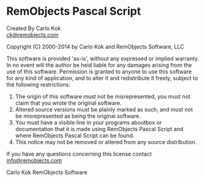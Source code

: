 # RemObjects Pascal Script
Created By Carlo Kok 	   			
ck@remobjects.com

Copyright (C) 2000-2014 by Carlo Kok and RemObjects Software, LLC

This software is provided 'as-is', without any expressed or implied warranty. In no event will the author be held liable for any damages arising from the use of this software.
Permission is granted to anyone to use this software for any kind of application, and to alter it and redistribute it freely, subject to the following restrictions:
1. The origin of this software must not be misrepresented, you must not claim that you wrote the original software.
2. Altered source versions must be plainly marked as such, and must not be misrepresented as being the original software.
3. You must have a visible line in your programs aboutbox or documentation that it is made using RemObjects Pascal Script and where RemObjects Pascal Script can be found.
4. This notice may not be removed or altered from any source distribution.

If you have any questions concerning this license contact info@remobjects.com

Carlo Kok
RemObjects Software

